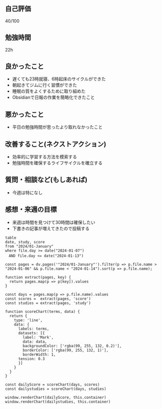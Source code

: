 ## 自己評価
40/100
## 勉強時間
22h
## 良かったこと
- 遅くても23時就寝、6時起床のサイクルができた
- 朝起きてジムに行く習慣ができた
- 睡眠の質をよくするために取り組めた
- Obsidianで日報の作業を簡略化できたこと
## 悪かったこと
- 平日の勉強時間が思ったより取れなかったこと
## 改善すること(ネクストアクション)
- 効率的に学習する方法を模索する
- 勉強時間を確保するライフサイクルを確立する
## 質問・相談など(もしあれば)
- 今週は特になし
## 感想・来週の目標
- 来週は時間を見つけて30時間は確保したい
- 下書きの記事が増えてきたので投稿する

```dataview
table
date, study, score
from "2024/01-January"
where file.day >= date("2024-01-07")
　AND file.day <= date("2024-01-13")
```

```dataviewjs
const pages = dv.pages('"2024/01-January"').filter(p => p.file.name > "2024-01-06" && p.file.name < "2024-01-14").sort(p => p.file.name);

function extract(pages, key) {
  return pages.map(p => p[key]).values
}

const days = pages.map(p => p.file.name).values  
const scores =  extract(pages, 'score')
const studies = extract(pages, 'study')

function scoreChart(terms, data) {
  return {
    type: 'line',
    data: {
      labels: terms,  
      datasets: [{
        label: 'Mark',
        data: data,
        backgroundColor: ['rgba(99, 255, 132, 0.2)'],  
        borderColor: ['rgba(99, 255, 132, 1)'],  
        borderWidth: 1,
      tension: 0.3
      }]
    }
  }
}

const dailyScore = scoreChart(days, scores)
const dailystudies = scoreChart(days, studies)

window.renderChart(dailyScore, this.container)
window.renderChart(dailystudies, this.container)
```


